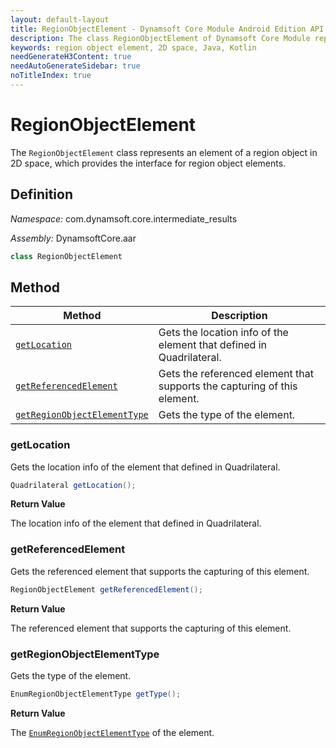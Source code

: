 ```yaml
---
layout: default-layout
title: RegionObjectElement - Dynamsoft Core Module Android Edition API Reference
description: The class RegionObjectElement of Dynamsoft Core Module represents an element of a region object in 2D space, which provides the interface for region object elements.
keywords: region object element, 2D space, Java, Kotlin
needGenerateH3Content: true
needAutoGenerateSidebar: true
noTitleIndex: true
---
```


# RegionObjectElement

The `RegionObjectElement` class represents an element of a region object in 2D space, which provides the interface for region object elements.

## Definition

*Namespace:* com.dynamsoft.core.intermediate_results

*Assembly:* DynamsoftCore.aar

```java
class RegionObjectElement
```

## Method

| Method | Description |
| ------ | ----------- |
| [`getLocation`](#getlocation) | Gets the location info of the element that defined in Quadrilateral. |
| [`getReferencedElement`](#getreferencedelement) | Gets the referenced element that supports the capturing of this element. |
| [`getRegionObjectElementType`](#getregionobjectelementtype) | Gets the type of the element. |

### getLocation

Gets the location info of the element that defined in Quadrilateral.

```java
Quadrilateral getLocation();
```

**Return Value**

The location info of the element that defined in Quadrilateral.

### getReferencedElement

Gets the referenced element that supports the capturing of this element.

```java
RegionObjectElement getReferencedElement();
```

**Return Value**

The referenced element that supports the capturing of this element.

### getRegionObjectElementType

Gets the type of the element.

```java
EnumRegionObjectElementType getType();
```

**Return Value**

The [`EnumRegionObjectElementType`]({{site.enums}}core/region-object-element-type.html) of the element.
